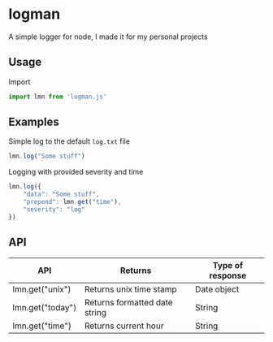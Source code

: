# logman
A simple logger for node, I made it for my personal projects

## Usage
Import
```js
import lmn from 'logman.js'
```

## Examples

Simple log to the default `log.txt` file
```js
lmn.log("Some stuff")
``` 

Logging with provided severity and time
```js
lmn.log({
    "data": "Some stuff",
    "prepend": lmn.get("time"),
    "severity": "log"
})
```

## API
| API | Returns | Type of response |
| ---- | --- | --- |
| lmn.get("unix") | Returns unix time stamp | Date object |
| lmn.get("today") | Returns formatted date string | String |
| lmn.get("time") | Returns current hour | String |
